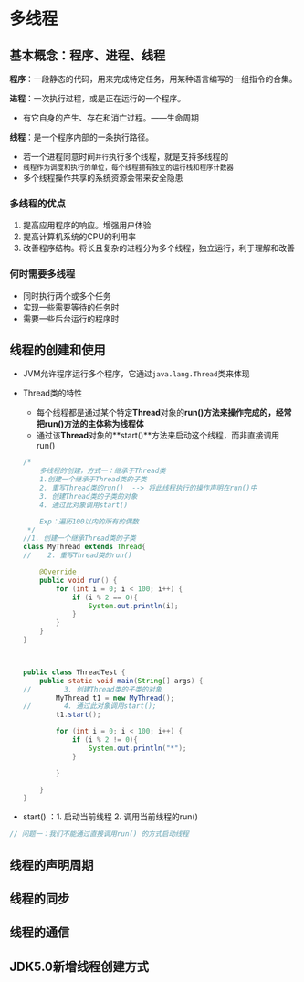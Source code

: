 # 多线程

## 基本概念：程序、进程、线程

**程序**：一段静态的代码，用来完成特定任务，用某种语言编写的一组指令的合集。

**进程**：一次执行过程，或是正在运行的一个程序。

* 有它自身的产生、存在和消亡过程。——生命周期

**线程**：是一个程序内部的一条执行路径。

* 若一个进程同意时间`并行`执行多个线程，就是支持多线程的
* `线程作为调度和执行的单位，每个线程拥有独立的运行栈和程序计数器`
* 多个线程操作共享的系统资源会带来安全隐患

### 多线程的优点

1. 提高应用程序的响应。增强用户体验
2. 提高计算机系统的CPU的利用率
3. 改善程序结构。将长且复杂的进程分为多个线程，独立运行，利于理解和改善

###  何时需要多线程

* 同时执行两个或多个任务
* 实现一些需要等待的任务时
* 需要一些后台运行的程序时

## 线程的创建和使用

* JVM允许程序运行多个程序，它通过`java.lang.Thread`类来体现

* Thread类的特性

  * 每个线程都是通过某个特定**Thread**对象的**run()**方法来操作完成的，经常把**run()**方法的主体称为**线程体**
  * 通过该**Thread**对象的**start()**方法来启动这个线程，而非直接调用run()

  ```java
  /*
      多线程的创建，方式一：继承于Thread类
      1.创建一个继承于Thread类的子类
      2. 重写Thread类的run()  --> 将此线程执行的操作声明在run()中
      3. 创建Thread类的子类的对象
      4. 通过此对象调用start()
  
      Exp：遍历100以内的所有的偶数
   */
  //1. 创建一个继承Thread类的子类
  class MyThread extends Thread{
  //    2. 重写Thread类的run()
  
      @Override
      public void run() {
          for (int i = 0; i < 100; i++) {
              if (i % 2 == 0){
                  System.out.println(i);
              }
          }
      }
  }
  
  
  
  public class ThreadTest {
      public static void main(String[] args) {
  //        3. 创建Thread类的子类的对象
          MyThread t1 = new MyThread();
  //        4. 通过此对象调用start();
          t1.start();
  
          for (int i = 0; i < 100; i++) {
              if (i % 2 != 0){
                  System.out.println("*");
              }
  
          }
  
      }
  }
  ```

* start() ：1. 启动当前线程 2. 调用当前线程的run()

```java
// 问题一：我们不能通过直接调用run() 的方式启动线程

```



## 线程的声明周期

## 线程的同步

## 线程的通信

## JDK5.0新增线程创建方式